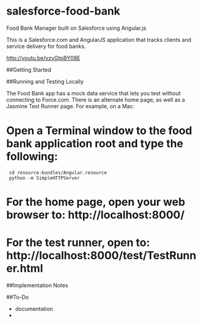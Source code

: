 salesforce-food-bank
====================

Food Bank Manager built on Salesforce using Angular.js

This is a Salesforce.com and AngularJS application that tracks clients and service delivery for food banks.

http://youtu.be/vzvGtpBY08E


##Getting Started


##Running and Testing Locally

The Food Bank app has a mock data service that lets you test without connecting to Force.com.
There is an alternate home page, as well as a Jasmine Test Runner page.  For example, on a Mac:

 # Open a Terminal window to the food bank application root and type the following:
     cd resource-bundles/Angular.resource
     python -m SimpleHTTPServer
 # For the home page, open your web browser to: http://localhost:8000/
 # For the test runner, open to: http://localhost:8000/test/TestRunner.html


##Implementation Notes


##To-Do
 * documentation
 * 
